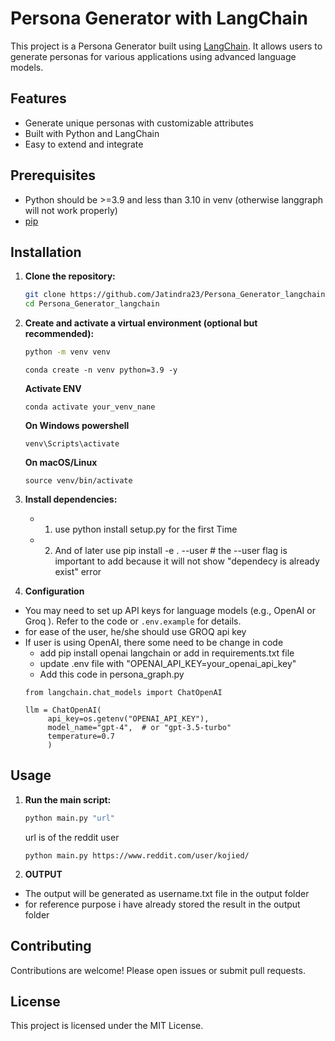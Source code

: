 # Persona Generator with LangChain

This project is a Persona Generator built using [LangChain](https://github.com/langchain-ai/langchain). It allows users to generate personas for various applications using advanced language models.

## Features

- Generate unique personas with customizable attributes
- Built with Python and LangChain
- Easy to extend and integrate

## Prerequisites

- Python should be >=3.9 and less than 3.10 in venv (otherwise langgraph will not work properly)
- [pip](https://pip.pypa.io/en/stable/installation/)

## Installation

1. **Clone the repository:**
    ```bash
    git clone https://github.com/Jatindra23/Persona_Generator_langchain.git
    cd Persona_Generator_langchain
    ```

2. **Create and activate a virtual environment (optional but recommended):**
    ```bash
    python -m venv venv
    ```

    ```conda
    conda create -n venv python=3.9 -y
    ```

    **Activate ENV**
    ```
    conda activate your_venv_nane
    ```
     **On Windows powershell**
    ```
    venv\Scripts\activate
    ```

    **On macOS/Linux**
    ```
    source venv/bin/activate
    ```

3. **Install dependencies:**
    - 1. use python install setup.py for the first Time
    - 2. And of later use pip install -e . --user # the --user flag is important to add because it will not show "dependecy is already exist" error

    

4. **Configuration**

- You may need to set up API keys for language models (e.g., OpenAI or Groq ). Refer to the code or `.env.example` for details.
- for ease of the user, he/she should use GROQ api key 
- If user is using OpenAI, there some need to be change in code 
   - add pip install openai langchain or add in requirements.txt file
   - update .env file with "OPENAI_API_KEY=your_openai_api_key"
   - Add this code in persona_graph.py 
   ```
   from langchain.chat_models import ChatOpenAI

   llm = ChatOpenAI(
        api_key=os.getenv("OPENAI_API_KEY"),
        model_name="gpt-4",  # or "gpt-3.5-turbo"
        temperature=0.7
        )
   ```

## Usage

1. **Run the main script:**
    ```bash
    python main.py "url"
    ```
    url is of the reddit user

    ```example
    python main.py https://www.reddit.com/user/kojied/
    ```

2. **OUTPUT**
- The output will be generated as username.txt file in the output folder
- for reference purpose i have already stored the result in the output folder

## Contributing

Contributions are welcome! Please open issues or submit pull requests.

## License

This project is licensed under the MIT License.
